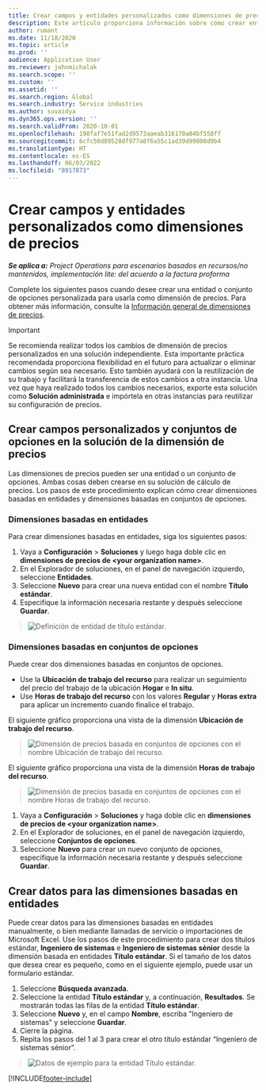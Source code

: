 ```yaml
---
title: Crear campos y entidades personalizados como dimensiones de precios
description: Este artículo proporciona información sobre cómo crear entidades o conjuntos de opciones personalizados.
author: rumant
ms.date: 11/18/2020
ms.topic: article
ms.prod: ''
audience: Application User
ms.reviewer: johnmichalak
ms.search.scope: ''
ms.custom: ''
ms.assetid: ''
ms.search.region: Global
ms.search.industry: Service industries
ms.author: suvaidya
ms.dyn365.ops.version: ''
ms.search.validFrom: 2020-10-01
ms.openlocfilehash: 198faf7e51fad2d9573aaeab316170a84bf558ff
ms.sourcegitcommit: 6cfc50d89528df977a8f6a55c1ad39d99800d9b4
ms.translationtype: HT
ms.contentlocale: es-ES
ms.lasthandoff: 06/03/2022
ms.locfileid: "8917873"
---
```

# <a name="create-custom-fields-and-entities-as-pricing-dimensions"></a>Crear campos y entidades personalizados como dimensiones de precios

_**Se aplica a:** Project Operations para escenarios basados en recursos/no mantenidos, implementación lite: del acuerdo a la factura proforma_

Complete los siguientes pasos cuando desee crear una entidad o conjunto de opciones personalizada para usarla como dimensión de precios. Para obtener más información, consulte la [Información general de dimensiones de precios](pricing-dimensions-overview.md).  

> [!IMPORTANT]
> Se recomienda realizar todos los cambios de dimensión de precios personalizados en una solución independiente. Esta importante práctica recomendada proporciona flexibilidad en el futuro para actualizar o eliminar cambios según sea necesario. Esto también ayudará con la reutilización de su trabajo y facilitará la transferencia de estos cambios a otra instancia. Una vez que haya realizado todos los cambios necesarios, exporte esta solución como **Solución administrada** e impórtela en otras instancias para reutilizar su configuración de precios.

  
## <a name="create-custom-fields-and-option-sets-in-the-pricing-dimension-solution"></a>Crear campos personalizados y conjuntos de opciones en la solución de la dimensión de precios

Las dimensiones de precios pueden ser una entidad o un conjunto de opciones. Ambas cosas deben crearse en su solución de cálculo de precios. Los pasos de este procedimiento explican cómo crear dimensiones basadas en entidades y dimensiones basadas en conjuntos de opciones.

### <a name="entity-based-dimensions"></a>Dimensiones basadas en entidades
Para crear dimensiones basadas en entidades, siga los siguientes pasos:

1. Vaya a **Configuración** > **Soluciones** y luego haga doble clic en **dimensiones de precios de \<your organization name>**.
2. En el Explorador de soluciones, en el panel de navegación izquierdo, seleccione **Entidades**.
3. Seleccione **Nuevo** para crear una nueva entidad con el nombre **Título estándar**. 
4. Especifique la información necesaria restante y después seleccione **Guardar**.

> ![Definición de entidad de título estándar.](media/Standard-Title-entity-definition.png)

### <a name="option-set-based-dimensions"></a>Dimensiones basadas en conjuntos de opciones 
Puede crear dos dimensiones basadas en conjuntos de opciones. 

- Use la **Ubicación de trabajo del recurso** para realizar un seguimiento del precio del trabajo de la ubicación **Hogar** e **In situ**. 
- Use **Horas de trabajo del recurso** con los valores **Regular** y **Horas extra** para aplicar un incremento cuando finalice el trabajo.

El siguiente gráfico proporciona una vista de la dimensión **Ubicación de trabajo del recurso**. 

> ![Dimensión de precios basada en conjuntos de opciones con el nombre Ubicación de trabajo del recurso.](media/Option-set-PD-called-Resource-Work-Location.png)

El siguiente gráfico proporciona una vista de la dimensión **Horas de trabajo del recurso**. 

> ![Dimensión de precios basada en conjuntos de opciones con el nombre Horas de trabajo del recurso.](media/Option-set-PD-called-Resource-Work-Hours.png)

1. Vaya a **Configuración** > **Soluciones** y haga doble clic en **dimensiones de precios de \<your organization name>**. 
2. En el Explorador de soluciones, en el panel de navegación izquierdo, seleccione **Conjuntos de opciones**. 
3. Seleccione **Nuevo** para crear un nuevo conjunto de opciones, especifique la información necesaria restante y después seleccione **Guardar**.

## <a name="create-data-for-entity-based-dimensions"></a>Crear datos para las dimensiones basadas en entidades

Puede crear datos para las dimensiones basadas en entidades manualmente, o bien mediante llamadas de servicio o importaciones de Microsoft Excel. Use los pasos de este procedimiento para crear dos títulos estándar, **Ingeniero de sistemas** e **Ingeniero de sistemas sénior** desde la dimensión basada en entidades **Título estándar**. Si el tamaño de los datos que desea crear es pequeño, como en el siguiente ejemplo, puede usar un formulario estándar.

1. Seleccione **Búsqueda avanzada**.
2. Seleccione la entidad **Título estándar** y, a continuación, **Resultados**. Se mostrarán todas las filas de la entidad **Título estándar**.
3. Seleccione **Nuevo** y, en el campo **Nombre**, escriba "Ingeniero de sistemas" y seleccione **Guardar**.
4. Cierre la página. 
5. Repita los pasos del 1 al 3 para crear el otro título estándar “Ingeniero de sistemas sénior”.

> ![Datos de ejemplo para la entidad Título estándar.](media/ST-data.png)


[!INCLUDE[footer-include](../includes/footer-banner.md)]
